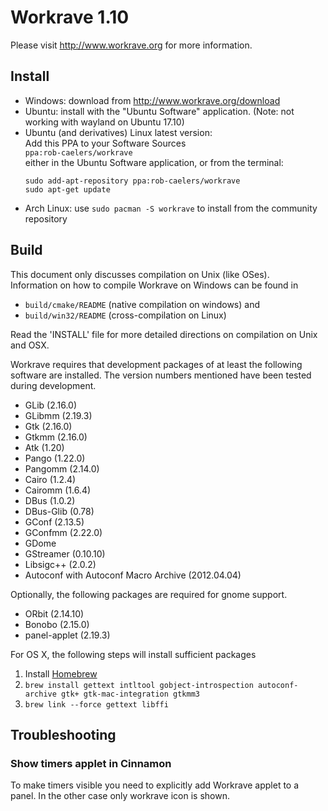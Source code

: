 # Workrave 1.10

Please visit http://www.workrave.org for more information.

## Install

- Windows: download from http://www.workrave.org/download
- Ubuntu: install with the "Ubuntu Software" application. (Note: not working with wayland on Ubuntu 17.10)
- Ubuntu (and derivatives) Linux latest version:  
  Add this PPA to your Software Sources  
  `ppa:rob-caelers/workrave`  
  either in the Ubuntu Software application, or from the terminal:
  ```
  sudo add-apt-repository ppa:rob-caelers/workrave  
  sudo apt-get update
  ```
- Arch Linux: use `sudo pacman -S workrave` to install from the community repository


## Build

This document only discusses compilation on Unix (like OSes).  
Information on how to compile Workrave on Windows can be found in
- `build/cmake/README` (native compilation on windows) and
- `build/win32/README` (cross-compilation on Linux)

Read the 'INSTALL' file for more detailed directions on compilation on
Unix and OSX.

Workrave requires that development packages of at least the following
software are installed. The version numbers mentioned have been tested
during development.

- GLib (2.16.0)
- GLibmm (2.19.3)
- Gtk (2.16.0)
- Gtkmm (2.16.0)
- Atk (1.20)
- Pango (1.22.0)
- Pangomm (2.14.0)
- Cairo (1.2.4)
- Cairomm (1.6.4)
- DBus (1.0.2)
- DBus-Glib (0.78)
- GConf (2.13.5)
- GConfmm (2.22.0)
- GDome
- GStreamer (0.10.10)
- Libsigc++ (2.0.2)
- Autoconf with Autoconf Macro Archive (2012.04.04)

Optionally, the following packages are required for gnome support.

- ORbit (2.14.10)
- Bonobo (2.15.0)
- panel-applet (2.19.3)

For OS X, the following steps will install sufficient packages
1. Install [Homebrew](https://brew.sh/)
2. `brew install gettext intltool gobject-introspection autoconf-archive gtk+ gtk-mac-integration gtkmm3`
3. `brew link --force gettext libffi`

## Troubleshooting

### Show timers applet in Cinnamon

To make timers visible you need to explicitly add Workrave applet to a panel. In the other case only workrave icon is shown.
